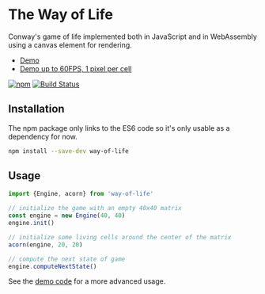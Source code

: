 # The Way of Life

Conway's game of life implemented both in JavaScript and in WebAssembly using a canvas element for rendering.

* [Demo](https://blaze33.github.io/way-of-life/)
* [Demo up to 60FPS, 1 pixel per cell](https://blaze33.github.io/way-of-life/?desiredFPS=60&pixelsPerCell=1)

[![npm](https://img.shields.io/npm/v/way-of-life.svg)](https://www.npmjs.com/package/way-of-life)
[![Build Status](https://travis-ci.org/blaze33/way-of-life.svg?branch=master)](https://travis-ci.org/blaze33/way-of-life)

## Installation

The npm package only links to the ES6 code so it's only usable as a dependency for now.
```bash
npm install --save-dev way-of-life
```

## Usage

```javascript
import {Engine, acorn} from 'way-of-life'

// initialize the game with an empty 40x40 matrix
const engine = new Engine(40, 40)
engine.init()

// initialize some living cells around the center of the matrix
acorn(engine, 20, 20)

// compute the next state of game
engine.computeNextState()
```

See the [demo code](https://github.com/blaze33/way-of-life/blob/master/src/js/demo.js) for a more advanced usage.

